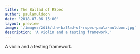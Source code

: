 ```yaml
---
title: The Ballad of RSpec
author: paulamuldoon
date: '2018-07-06 15:00'
layout: preview
image: '/images/2018/the-ballad-of-rspec-paula-muldoon.jpg'
description: 'A violin and a testing framework.'
---
```


A violin and a testing framework.
